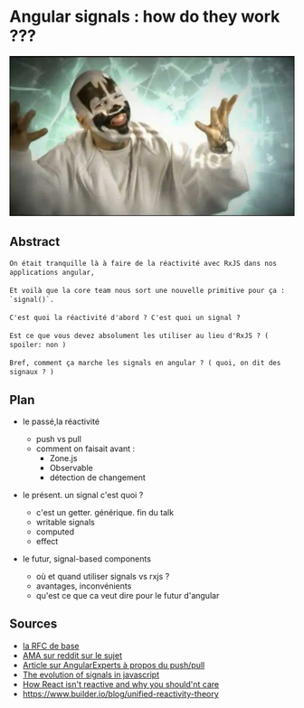 # Angular signals : how do they work ???

![](./public/icp-magnets.webp)

## Abstract

```
On était tranquille là à faire de la réactivité avec RxJS dans nos applications angular,

Et voilà que la core team nous sort une nouvelle primitive pour ça : `signal()`.

C'est quoi la réactivité d'abord ? C'est quoi un signal ? 

Est ce que vous devez absolument les utiliser au lieu d'RxJS ? ( spoiler: non )

Bref, comment ça marche les signals en angular ? ( quoi, on dit des signaux ? )
```

## Plan
- le passé,la réactivité

  - push vs pull
  - comment on faisait avant : 
    - Zone.js
    - Observable 
    - détection de changement

- le présent. un signal c'est quoi ? 

  - c'est un getter. générique. fin du talk
  - writable signals
  - computed
  - effect

- le futur, signal-based components
  - où et quand utiliser signals vs rxjs ?
  - avantages, inconvénients
  - qu'est ce que ca veut dire pour le futur d'angular

## Sources

- [la RFC de base](https://github.com/angular/angular/discussions/49685)
- [AMA sur reddit sur le sujet](https://www.reddit.com/r/Angular2/comments/12t7107/informal_ama_angular_signals_rfc/)
- [Article sur AngularExperts à propos du push/pull](https://angularexperts.io/blog/angular-signals-push-pull)
- [The evolution of signals in javascript](https://dev.to/this-is-learning/the-evolution-of-signals-in-javascript-8ob)
- [How React isn't reactive and why you should'nt care](https://dev.to/this-is-learning/how-react-isn-t-reactive-and-why-you-shouldn-t-care-152m)
- https://www.builder.io/blog/unified-reactivity-theory

